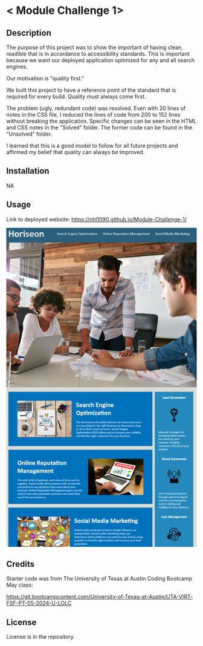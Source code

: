 # < Module Challenge 1>

## Description

The purpose of this project was to show the important of having clean, readible that is in accordance to accessibility standards. This is important because we want our deployed application optimized for any and all search engines.

Our motivation is "quality first."

We built this project to have a reference point of the standard that is required for every build. Quality must always come first.

The problem (ugly, redundant code) was resolved. Even with 20 lines of notes in the CSS file, I reduced the lines of code from 200 to 152 lines without breaking the application. Specific changes can be seen in the HTML and CSS notes in the "Solved" folder. The former code can be found in the "Unsolved" folder.

I learned that this is a good model to follow for all future projects and affirmed my belief that quality can always be improved.


## Installation

NA


## Usage

Link to deployed website: https://nhl1090.github.io/Module-Challenge-1/

![Deployed Application](./Solved/assets/images/screenshot.png)


## Credits

Starter code was from The University of Texas at Austin Coding Bootcamp May class:

https://git.bootcampcontent.com/University-of-Texas-at-Austin/UTA-VIRT-FSF-PT-05-2024-U-LOLC


## License

License is in the repository.
